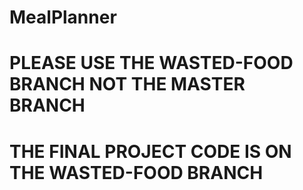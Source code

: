 # MealPlanner

# PLEASE USE THE WASTED-FOOD BRANCH NOT THE MASTER BRANCH
# THE FINAL PROJECT CODE IS ON THE WASTED-FOOD BRANCH 
# 
# 
